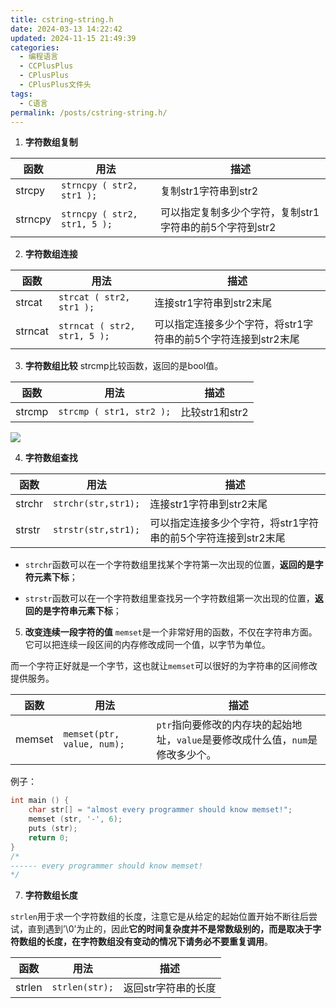 ```yaml
---
title: cstring-string.h
date: 2024-03-13 14:22:42
updated: 2024-11-15 21:49:39
categories:
  - 编程语言
  - CCPlusPlus
  - CPlusPlus
  - CPlusPlus文件头
tags:
  - C语言
permalink: /posts/cstring-string.h/
---
```

1. **字符数组复制**

| 函数      | 用法                           | 描述                               |
| ------- | ---------------------------- | -------------------------------- |
| strcpy  | `strncpy ( str2, str1 );`    | 复制str1字符串到str2                   |
| strncpy | `strncpy ( str2, str1, 5 );` | 可以指定复制多少个字符，复制str1字符串的前5个字符到str2 |

2. **字符数组连接**

| 函数      | 用法                           | 描述                                  |
| ------- | ---------------------------- | ----------------------------------- |
| strcat  | `strcat ( str2, str1 );`     | 连接str1字符串到str2末尾                    |
| strncat | `strncat ( str2, str1, 5 );` | 可以指定连接多少个字符，将str1字符串的前5个字符连接到str2末尾 |

3. **字符数组比较**
strcmp比较函数，返回的是bool值。

| 函数     | 用法                       | 描述          |
| ------ | ------------------------ | ----------- |
| strcmp | `strcmp ( str1, str2 );` | 比较str1和str2 |
![](assets/cstring(string.h)/img/image-20240303170258315.png)

4. **字符数组查找**

| 函数     | 用法                  | 描述                                  |
| ------ | ------------------- | ----------------------------------- |
| strchr | `strchr(str,str1);` | 连接str1字符串到str2末尾                    |
| strstr | `strstr(str,str1);` | 可以指定连接多少个字符，将str1字符串的前5个字符连接到str2末尾 |
- `strchr`函数可以在一个字符数组里找某个字符第一次出现的位置，**返回的是字符元素下标**；

- `strstr`函数可以在一个字符数组里查找另一个字符数组第一次出现的位置，**返回的是字符串元素下标**；

5. **改变连续一段字符的值**
`memset`是一个非常好用的函数，不仅在字符串方面。它可以把连续一段区间的内存修改成同一个值，以字节为单位。

而一个字符正好就是一个字节，这也就让`memset`可以很好的为字符串的区间修改提供服务。

| 函数     | 用法                         | 描述                                               |
| ------ | -------------------------- | ------------------------------------------------ |
| memset | `memset(ptr, value, num);` | `ptr`指向要修改的内存块的起始地址，`value`是要修改成什么值，`num`是修改多少个。 |
例子：
```c++
int main () {
    char str[] = "almost every programmer should know memset!";
    memset (str, '-', 6);
    puts (str);
    return 0;
}
/*
------ every programmer should know memset!
*/
```

7. **字符数组长度**

`strlen`用于求一个字符数组的长度，注意它是从给定的起始位置开始不断往后尝试，直到遇到’\0’为止的，因此**它的时间复杂度并不是常数级别的，而是取决于字符数组的长度，在字符数组没有变动的情况下请务必不要重复调用**。

| 函数     | 用法             | 描述          |
| ------ | -------------- | ----------- |
| strlen | `strlen(str);` | 返回str字符串的长度 |